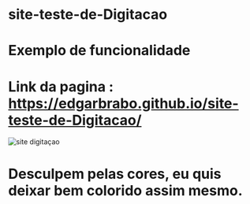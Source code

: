 # site-teste-de-Digitacao

# Exemplo de funcionalidade

# Link da pagina : https://edgarbrabo.github.io/site-teste-de-Digitacao/

![site digitaçao](https://github.com/EdgarBrabo/site-teste-de-Digitacao/assets/105393878/8260e501-ac04-4e29-953f-2eba91eeaab7)


# Desculpem pelas cores, eu quis deixar bem colorido assim mesmo.

